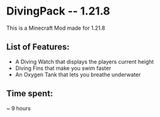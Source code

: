 # DivingPack -- 1.21.8
This is a Minecraft Mod made for 1.21.8

## List of Features:
- A Diving Watch that displays the players current height
- Diving Fins that make you swim faster
- An Oxygen Tank that lets you breathe underwater 

## Time spent:
~ 9 hours
